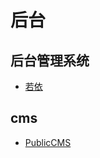 # 后台
## 后台管理系统
- [若依](https://gitee.com/y_project/RuoYi)

## cms
- [PublicCMS](https://gitee.com/sanluan/PublicCMS)
